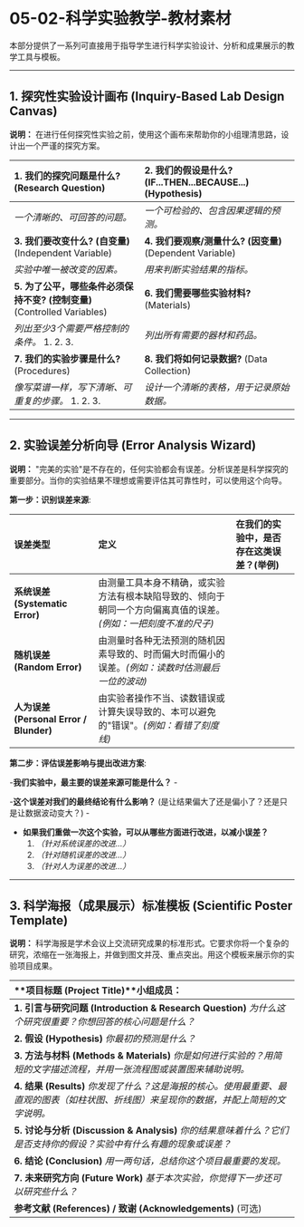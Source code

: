 # 05-02-科学实验教学-教材素材

本部分提供了一系列可直接用于指导学生进行科学实验设计、分析和成果展示的教学工具与模板。

---

## 1. 探究性实验设计画布 (Inquiry-Based Lab Design Canvas)

**说明：** 在进行任何探究性实验之前，使用这个画布来帮助你的小组理清思路，设计出一个严谨的探究方案。

| **1. 我们的探究问题是什么?** (Research Question) | **2. 我们的假设是什么? (IF...THEN...BECAUSE...)** (Hypothesis) |
| :--- | :--- |
| *一个清晰的、可回答的问题。* | *一个可检验的、包含因果逻辑的预测。* |
| **3. 我们要改变什么? (自变量)** (Independent Variable) | **4. 我们要观察/测量什么? (因变量)** (Dependent Variable) |
| *实验中唯一被改变的因素。* | *用来判断实验结果的指标。* |
| **5. 为了公平，哪些条件必须保持不变? (控制变量)** (Controlled Variables) | **6. 我们需要哪些实验材料?** (Materials) |
| *列出至少3个需要严格控制的条件。*  1.  2.  3. | *列出所有需要的器材和药品。* |
| **7. 我们的实验步骤是什么?** (Procedures) | **8. 我们将如何记录数据?** (Data Collection) |
| *像写菜谱一样，写下清晰、可重复的步骤。* 1.  2.  3. | *设计一个清晰的表格，用于记录原始数据。* |

---

## 2. 实验误差分析向导 (Error Analysis Wizard)

**说明：** "完美的实验"是不存在的，任何实验都会有误差。分析误差是科学探究的重要部分。当你的实验结果不理想或需要评估其可靠性时，可以使用这个向导。

**第一步：识别误差来源**:

| **误差类型** | **定义** | **在我们的实验中，是否存在这类误差？(举例)** |
| :--- | :--- | :--- |
| **系统误差 (Systematic Error)** | 由测量工具本身不精确，或实验方法有根本缺陷导致的、倾向于朝同一个方向偏离真值的误差。*(例如：一把刻度不准的尺子)* | |
| **随机误差 (Random Error)** | 由测量时各种无法预测的随机因素导致的、时而偏大时而偏小的误差。*(例如：读数时估测最后一位的波动)* | |
| **人为误差 (Personal Error / Blunder)** | 由实验者操作不当、读数错误或计算失误导致的、本可以避免的"错误"。*(例如：看错了刻度线)* | |

**第二步：评估误差影响与提出改进方案**:

-**我们实验中，最主要的误差来源可能是什么？**
    -

-**这个误差对我们的最终结论有什么影响？** (是让结果偏大了还是偏小了？还是只是让数据波动变大？)
    -

- **如果我们重做一次这个实验，可以从哪些方面进行改进，以减小误差？**
    1. *（针对系统误差的改进...）*
    2. *（针对随机误差的改进...）*
    3. *（针对人为误差的改进...）*

---

## 3. 科学海报（成果展示）标准模板 (Scientific Poster Template)

**说明：** 科学海报是学术会议上交流研究成果的标准形式。它要求你将一个复杂的研究，浓缩在一张海报上，并做到图文并茂、重点突出。用这个模板来展示你的实验项目成果。

| **项目标题 (Project Title)**小组成员： |
| :--- |
| **1. 引言与研究问题 (Introduction & Research Question)** *为什么这个研究很重要？你想回答的核心问题是什么？* |
| **2. 假设 (Hypothesis)** *你最初的预测是什么？* |
| **3. 方法与材料 (Methods & Materials)** *你是如何进行实验的？用简短的文字描述流程，并用一张流程图或装置图来辅助说明。* |
| **4. 结果 (Results)** *你发现了什么？这是海报的核心。使用最重要、最直观的图表（如柱状图、折线图）来呈现你的数据，并配上简短的文字说明。* |
| **5. 讨论与分析 (Discussion & Analysis)** *你的结果意味着什么？它们是否支持你的假设？实验中有什么有趣的现象或误差？* |
| **6. 结论 (Conclusion)** *用一两句话，总结你这个项目最重要的发现。* |
| **7. 未来研究方向 (Future Work)** *基于本次实验，你觉得下一步还可以研究些什么？* |
| **参考文献 (References) / 致谢 (Acknowledgements)** (可选) |
